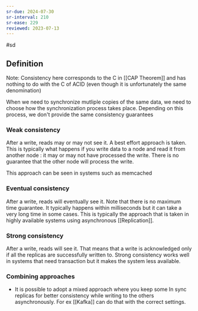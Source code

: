 ```yaml
---
sr-due: 2024-07-30
sr-interval: 210
sr-ease: 229
reviewed: 2023-07-13
---
```


#sd

## Definition

Note: Consistency here corresponds to the C in [[CAP Theorem]] and has nothing to do with the C of ACID (even though it is unfortunately the same denomination)

When we need to synchronize mutliple copies of the same data, we need to choose how the synchronization process takes place. Depending on this process, we don't provide the same consistency guarantees

### Weak consistency

After a write, reads may or may not see it. A best effort approach is taken. This is typically what happens if you write data to a node and read it from another node : it may or may not have processed the write. There is no guarantee that the other node will process the write.

This approach can be seen in systems such as memcached

### Eventual consistency

After a write, reads will eventually see it. Note that there is no maximum time guarantee. It typically happens within milliseconds but it can take a very long time in some cases.
This is typically the approach that is taken in highly available systems using asynchronous [[Replication]].

### Strong consistency

After a write, reads will see it. That means that a write is acknowledged only if all the replicas are successfully written to. Strong consistency works well in systems that need transaction but it makes the system less available.


### Combining approaches

- It is possible to adopt a mixed approach where you keep some In sync replicas for better consistency while writing to the others asynchronously. For ex [[Kafka]] can do that with the correct settings.